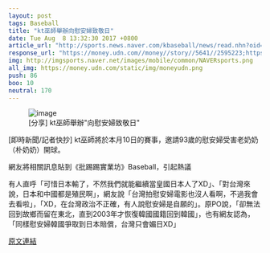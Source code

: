 ```yaml
---
layout: post
tags: Baseball
title: "kt巫師舉辦向慰安婦致敬日"
date: Tue Aug  8 13:32:30 2017 +0800
article_url: "http://sports.news.naver.com/kbaseball/news/read.nhn?oid=111aid=0000493714"
response_url: "https://money.udn.com//money//story//5641//2595223;https://goo.gl//EJB4MX//韓國獨立後政府也往美軍輸送"
img: http://imgsports.naver.net/images/mobile/common/NAVERsports.png
all_img: https://money.udn.com/static/img/moneyudn.png
push: 86
boo: 10
neutral: 170
---
```


<figure>
<img src="http://imgsports.naver.net/images/mobile/common/NAVERsports.png" alt="image">
<figcaption>
[分享] kt巫師舉辦"向慰安婦致敬日"
</figcaption>
</figure>



[即時新聞/記者快抄] kt巫師將於本月10日的賽事，邀請93歲的慰安婦受害老奶奶（朴奶奶）開球。

網友將相關訊息貼到《批踢踢實業坊》Baseball，引起熱議

有人直呼「可惜日本輸了，不然我們就能繼續當皇國日本人了XD」、「對台灣來說，日本和中國都是殖民啊」，網友說「台灣拍慰安婦電影也沒人看啊，不過我會去看啦」，「XD，在台灣政治不正確，有人說慰安婦是自願的」。原PO說，「卻無法回到故鄉而留在東北，直到2003年才恢復韓國國籍回到韓國」，也有網友認為，「同樣慰安婦韓國爭取到日本賠償，台灣只會媚日XD」

<a href = "https://www.ptt.cc/bbs/Baseball/M.1502170354.A.8BA.html">原文連結</a>

